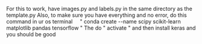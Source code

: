 For this to work, have images.py and labels.py in the same directory as the template.py
Also, to make sure you have everything and no error, do this command in ur os terminal
      " conda create --name <Whatever name you want> scipy scikit-learn matplotlib pandas tensorflow "
The do
    " activate <Whatever name you want> "
  and then install keras and you should be good
